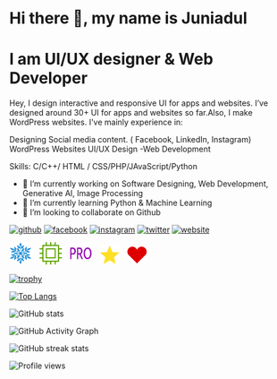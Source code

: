 


# Hi there 👋, my name is  Juniadul
# I am UI/UX designer & Web Developer


Hey, I design interactive and responsive UI for apps and websites. I’ve designed around 30+ UI for apps and websites so far.Also, I make WordPress websites. I've mainly experience in:

Designing Social media content. ( Facebook, LinkedIn, Instagram)
WordPress Websites
UI/UX Design -Web Development

Skills: C/C++/ HTML / CSS/PHP/JAvaScript/Python

- 🔭 I’m currently working on Software Designing, Web Development, Generative AI, Image Processing 
- 🌱 I’m currently learning Python & Machine Learning
- 👯 I’m looking to collaborate on Github 


[<img src='https://cdn.jsdelivr.net/npm/simple-icons@3.0.1/icons/github.svg' alt='github' height='40'>](https://github.com/Juniadul)  [<img src='https://cdn.jsdelivr.net/npm/simple-icons@3.0.1/icons/facebook.svg' alt='facebook' height='40'>](https://www.facebook.com/https://www.facebook.com/rownak.alienz.9/)  [<img src='https://cdn.jsdelivr.net/npm/simple-icons@3.0.1/icons/instagram.svg' alt='instagram' height='40'>](https://www.instagram.com/rownak.21/)  [<img src='https://cdn.jsdelivr.net/npm/simple-icons@3.0.1/icons/twitter.svg' alt='twitter' height='40'>](https://twitter.com/https://twitter.com/Rownak89462085)  [<img src='https://cdn.jsdelivr.net/npm/simple-icons@3.0.1/icons/icloud.svg' alt='website' height='40'>](https://juniadul.my.canva.site/)  

<a href='https://archiveprogram.github.com/'><img src='https://raw.githubusercontent.com/acervenky/animated-github-badges/master/assets/acbadge.gif' width='40' height='40'></a> <a href='https://docs.github.com/en/developers'><img src='https://raw.githubusercontent.com/acervenky/animated-github-badges/master/assets/devbadge.gif' width='40' height='40'></a> <a href='https://github.com/pricing'><img src='https://raw.githubusercontent.com/acervenky/animated-github-badges/master/assets/pro.gif' width='40' height='40'></a> <a href='https://stars.github.com/'><img src='https://raw.githubusercontent.com/acervenky/animated-github-badges/master/assets/starbadge.gif' width='35' height='35'></a> <a href='https://docs.github.com/en/github/supporting-the-open-source-community-with-github-sponsors'><img src='https://raw.githubusercontent.com/acervenky/animated-github-badges/master/assets/sponsorbadge.gif' width='35' height='35'></a> 

[![trophy](https://github-profile-trophy.vercel.app/?username=Juniadul)](https://github.com/ryo-ma/github-profile-trophy)

[![Top Langs](https://github-readme-stats.vercel.app/api/top-langs/?username=Juniadul)](https://github.com/anuraghazra/github-readme-stats)

![GitHub stats](https://github-readme-stats.vercel.app/api?username=Juniadul&show_icons=true&count_private=true)  

![GitHub Activity Graph](https://activity-graph.herokuapp.com/graph?username=Juniadul)  

![GitHub streak stats](https://streak-stats.demolab.com/?user=Juniadul)  

![Profile views](https://gpvc.arturio.dev/Juniadul)  
